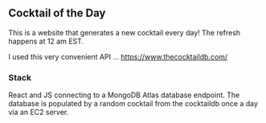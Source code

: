 ## Cocktail of the Day

This is a website that generates a new cocktail every day! The refresh happens at 12 am EST.

I used this very convenient API ... https://www.thecocktaildb.com/

### Stack
React and JS connecting to a MongoDB Atlas database endpoint. The database is populated by a random cocktail from the cocktaildb once a day via an EC2 server.
